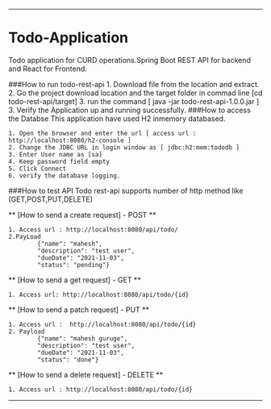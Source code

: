 ***
# Todo-Application

Todo application for CURD operations.Spring Boot REST API for backend and React  for Frontend.

###How to run todo-rest-api
	1. Download file from the location and extract.
	2. Go the project download location and the target folder in commad line [cd todo-rest-api/target]
	3. run the command [ java -jar todo-rest-api-1.0.0.jar ]
	3. Verify the Application up and running successfully. 
###How to access the Databse
This application have used H2 inmemory databased. <br/>

	1. Open the browser and enter the url [ access url : http://localhost:8080/h2-console ]
	2. Change the JDBC URL in login window as [ jdbc:h2:mem:tododb ]
	3. Enter User name as [sa]
	4. Keep password field empty
	5. Click Connect
	6. verify the database logging.

###How to test API 
Todo rest-api supports number of http method like (GET,POST,PUT,DELETE) <br/>

** [How to send a create request] - POST **  <br/>

	1. Access url : http://localhost:8080/api/todo/
	2.PayLoad
			{"name": "mahesh",
		    "description": "test user",
		    "dueDate": "2021-11-03",
		    "status": "pending"} 
** [How to send a get request] - GET **  <br/>

	1. Access url: http://localhost:8080/api/todo/{id}
	
 ** [How to send a patch request] - PUT **  <br/>
 
	1. Access url :  http://localhost:8080/api/todo/{id} 
	2. Payload
			{"name": "mahesh guruge",
		    "description": "test user",
		    "dueDate": "2021-11-03",
		    "status": "done"}
 ** [How to send a delete request] - DELETE **  <br/> 
   
	1. Access url : http://localhost:8080/api/todo/{id}
 
***
